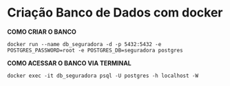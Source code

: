 # Criação Banco de Dados com docker
**COMO CRIAR O BANCO**

~~~
docker run --name db_seguradora -d -p 5432:5432 -e POSTGRES_PASSWORD=root -e POSTGRES_DB=seguradora postgres
~~~

**COMO ACESSAR O BANCO VIA TERMINAL**

~~~
docker exec -it db_seguradora psql -U postgres -h localhost -W
~~~